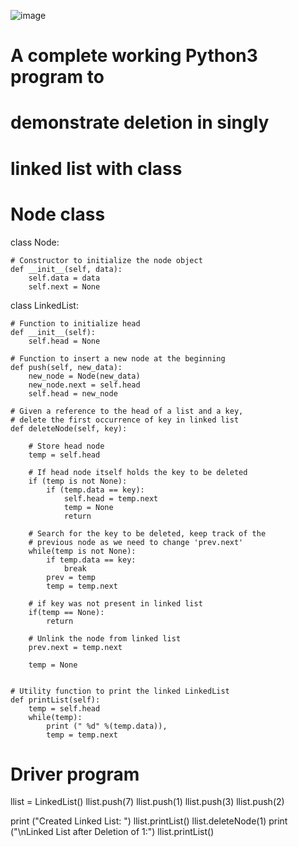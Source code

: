 ![image](https://user-images.githubusercontent.com/44836993/169772146-34e73cc6-798a-4e22-a948-24159974e2bc.png)




# A complete working Python3 program to
# demonstrate deletion in singly
# linked list with class
 
# Node class
class Node:
 
    # Constructor to initialize the node object
    def __init__(self, data):
        self.data = data
        self.next = None
 
class LinkedList:
 
    # Function to initialize head
    def __init__(self):
        self.head = None
 
    # Function to insert a new node at the beginning
    def push(self, new_data):
        new_node = Node(new_data)
        new_node.next = self.head
        self.head = new_node
 
    # Given a reference to the head of a list and a key,
    # delete the first occurrence of key in linked list
    def deleteNode(self, key):
         
        # Store head node
        temp = self.head
 
        # If head node itself holds the key to be deleted
        if (temp is not None):
            if (temp.data == key):
                self.head = temp.next
                temp = None
                return
 
        # Search for the key to be deleted, keep track of the
        # previous node as we need to change 'prev.next'
        while(temp is not None):
            if temp.data == key:
                break
            prev = temp
            temp = temp.next
 
        # if key was not present in linked list
        if(temp == None):
            return
 
        # Unlink the node from linked list
        prev.next = temp.next
 
        temp = None
 
 
    # Utility function to print the linked LinkedList
    def printList(self):
        temp = self.head
        while(temp):
            print (" %d" %(temp.data)),
            temp = temp.next
 
 
# Driver program
llist = LinkedList()
llist.push(7)
llist.push(1)
llist.push(3)
llist.push(2)
 
print ("Created Linked List: ")
llist.printList()
llist.deleteNode(1)
print ("\nLinked List after Deletion of 1:")
llist.printList()
